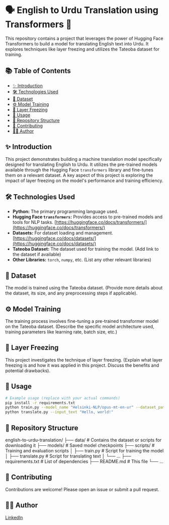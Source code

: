# 🗣️ English to Urdu Translation using Transformers 🚀

This repository contains a project that leverages the power of Hugging Face Transformers to build a model for translating English text into Urdu.  It explores techniques like layer freezing and utilizes the Tateoba dataset for training.

## 📚 Table of Contents

- [✨ Introduction](#-introduction)
- [🛠️ Technologies Used](#-technologies-used)
- [💾 Dataset](#-dataset)
- [⚙️ Model Training](#-model-training)
- [🥶 Layer Freezing](#-layer-freezing)
- [🚀 Usage](#-usage)
- [📂 Repository Structure](#-repository-structure)
- [🤝 Contributing](#-contributing)
- [👨‍💻 Author](#-author)

## ✨ Introduction

This project demonstrates building a machine translation model specifically designed for translating English to Urdu.  It utilizes the pre-trained models available through the Hugging Face `transformers` library and fine-tunes them on a relevant dataset.  A key aspect of this project is exploring the impact of layer freezing on the model's performance and training efficiency.

## 🛠️ Technologies Used

*   **Python:** The primary programming language used.
*   **Hugging Face `transformers`:**  Provides access to pre-trained models and tools for NLP tasks.  [https://huggingface.co/docs/transformers/](https://huggingface.co/docs/transformers/)
*   **Datasets:** For dataset loading and management. [https://huggingface.co/docs/datasets/](https://huggingface.co/docs/datasets/)
*   **Tateoba Dataset:** The dataset used for training the model.  (Add link to the dataset if available)
*   **Other Libraries:**  `torch`, `numpy`, etc. (List any other relevant libraries)

## 💾 Dataset

The model is trained using the Tateoba dataset.  (Provide more details about the dataset, its size, and any preprocessing steps if applicable).

## ⚙️ Model Training

The training process involves fine-tuning a pre-trained transformer model on the Tateoba dataset.  (Describe the specific model architecture used, training parameters like learning rate, batch size, etc.)

## 🥶 Layer Freezing

This project investigates the technique of layer freezing.  (Explain what layer freezing is and how it was applied in this project. Discuss the benefits and potential drawbacks).

## 🚀 Usage

```bash
# Example usage (replace with your actual commands)
pip install -r requirements.txt
python train.py --model_name "Helsinki-NLP/opus-mt-en-ur" --dataset_path "path/to/tateoba"
python translate.py --input_text "Hello, world!"
```
## 📂 Repository Structure

english-to-urdu-translation/
├── data/             # Contains the dataset or scripts for downloading it
├── models/           # Saved model checkpoints
├── scripts/          # Training and evaluation scripts
│   ├── train.py      # Script for training the model
│   ├── translate.py  # Script for translating text
│   └── ...
├── requirements.txt  # List of dependencies
├── README.md         # This file
└── ...

## 🤝 Contributing

Contributions are welcome! Please open an issue or submit a pull request.

## 👨‍💻 Author

 [LinkedIn](https://www.linkedin.com/in/mianmubashir105/)

